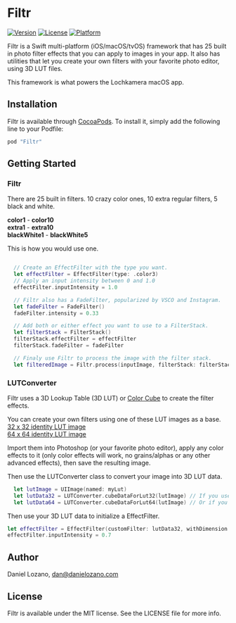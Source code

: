 # Filtr

[![Version](https://img.shields.io/cocoapods/v/Filtr.svg?style=flat)](http://cocoapods.org/pods/Filtr)
[![License](https://img.shields.io/cocoapods/l/Filtr.svg?style=flat)](http://cocoapods.org/pods/Filtr)
[![Platform](https://img.shields.io/cocoapods/p/Filtr.svg?style=flat)](http://cocoapods.org/pods/Filtr)

Filtr is a Swift multi-platform (iOS/macOS/tvOS) framework that has 25 built in photo filter effects that you can apply to images in your app. It also has utilities that let you create your own filters with your favorite photo editor, using 3D LUT files.

This framework is what powers the Lochkamera macOS app.

## Installation

Filtr is available through [CocoaPods](http://cocoapods.org). To install
it, simply add the following line to your Podfile:

```ruby
pod "Filtr"
```

## Getting Started

### Filtr

There are 25 built in filters. 10 crazy color ones, 10 extra regular filters, 5 black and white.

**color1** - **color10** <br>
**extra1** - **extra10** <br>
**blackWhite1** - **blackWhite5** <br>

This is how you would use one.

```swift

  // Create an EffectFilter with the type you want.
  let effectFilter = EffectFilter(type: .color3)
  // Apply an input intensity between 0 and 1.0
  effectFilter.inputIntensity = 1.0

  // Filtr also has a FadeFilter, popularized by VSCO and Instagram.
  let fadeFilter = FadeFilter()
  fadeFilter.intensity = 0.33

  // Add both or either effect you want to use to a FilterStack.
  let filterStack = FilterStack()
  filterStack.effectFilter = effectFilter
  filterStack.fadeFilter = fadeFilter

  // Finaly use Filtr to process the image with the filter stack.
  let filteredImage = Filtr.process(inputImage, filterStack: filterStack)

```

### LUTConverter

Filtr uses a 3D Lookup Table (3D LUT) or [Color Cube](https://developer.apple.com/library/content/documentation/GraphicsImaging/Reference/CoreImageFilterReference/#//apple_ref/doc/filter/ci/CIColorCube) to create the filter effects.

You can create your own filters using one of these LUT images as a base.<br>
[32 x 32 identity LUT image](https://github.com/danlozano/Filtr/blob/master/Filtr/Resources/Identity32.png)<br>
[64 x 64 identity LUT image](https://github.com/danlozano/Filtr/blob/master/Filtr/Resources/Identity64.png)<br>

Import them into Photoshop (or your favorite photo editor), apply any color effects to it (only color effects will work, no grains/alphas or any other advanced effects), then save the resulting image.

Then use the LUTConverter class to convert your image into 3D LUT data.

```swift
  let lutImage = UIImage(named: myLut)
  let lutData32 = LUTConverter.cubeDataForLut32(lutImage) // If you use the 32 x 32 LUT image
  let lutData64 = LUTConverter.cubeDataForLut64(lutImage) // Or if you use the 64 x 64 lut image
```

Then use your 3D LUT data to initialize a EffectFilter.

```swift
let effectFilter = EffectFilter(customFilter: lutData32, withDimension: .thirtyTwo)
effectFilter.inputIntensity = 0.7
```

## Author

Daniel Lozano, dan@danielozano.com

## License

Filtr is available under the MIT license. See the LICENSE file for more info.
